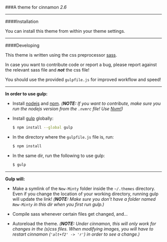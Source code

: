 ###A theme for cinnamon _2.6_

---

####Installation

You can install this theme from within your theme settings.

---

####Developing

This theme is written using the css preprocessor [sass](http://sass-lang.com/).

In case you want to contribute code or report a bug, please report against the relevant sass file and **_not_** the css file!

You should use the provided `gulpfile.js` for improved workflow and speed!

---

__In order to use gulp:__

* Install [nodejs](https://nodejs.org/) and [npm](https://www.npmjs.com/). *(__NOTE:__ If you want to contribute, make sure you run the nodejs version from the `.nvmrc` file!
Use [Nvm!](https://github.com/creationix/nvm))*

* Install [gulp](http://gulpjs.com/) globally:
    ```sh
    $ npm install --global gulp
    ```

* In the directory where the `gulpfile.js` file is, run:
    ```sh
    $ npm install
    ```

* In the same dir, run the following to use gulp:
    ```sh
    $ gulp
    ```

---

__Gulp will:__

* Make a symlink of the `New-Minty` folder inside the `~/.themes` directory. Even if you change the location of your working directory, running gulp will update the link! *(__NOTE:__ Make sure you don't have a folder named `New-Minty` in this dir when you first run gulp.)*

* Compile sass whenever certain files get changed, and...

* Autoreload the theme. *(__NOTE:__ Under cinnamon, this will only work for changes in the (s)css files. When modifying images, you will have to restart cinnamon (`'alt+f2' -> 'r'`) in order to see a change.)*
